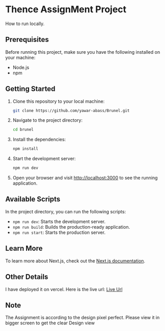 # Thence AssignMent Project

How to run locally.

## Prerequisites

Before running this project, make sure you have the following installed on your machine:

- Node.js
- npm

## Getting Started

1. Clone this repository to your local machine:

   ```bash
   git clone https://github.com/yawar-abass/Brunel.git
   ```

2. Navigate to the project directory:

   ```bash
   cd brunel
   ```

3. Install the dependencies:

   ```bash
   npm install
   ```

4. Start the development server:

   ```bash
   npm run dev
   ```

5. Open your browser and visit [http://localhost:3000](http://localhost:3000) to see the running application.

## Available Scripts

In the project directory, you can run the following scripts:

- `npm run dev`: Starts the development server.
- `npm run build`: Builds the production-ready application.
- `npm run start`: Starts the production server.

## Learn More

To learn more about Next.js, check out the [Next.js documentation](https://nextjs.org/docs).

## Other Details

I have deployed it on vercel. Here is the live url: [Live Url](https://brunel-lilac.vercel.app/)

## Note

The Assignment is according to the design pixel perfect. Please view it in bigger screen to get the clear Design view

```

```
